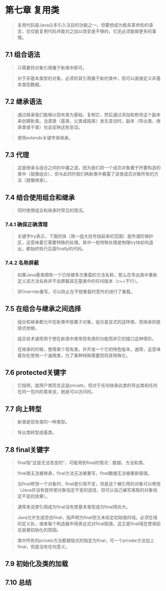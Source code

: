 # 第七章 复用类
> 复用代码是Java众多引入注目的功能之一。但要想成为极具革命性的语言，仅仅能复用代码并能对之加以改变是不够的，它还必须能做更多的事情。

## 7.1 组合语法
> 只需要将对象引用置于新类中即可。

> 对于非基本类型的对象，必须将其引用置于新的类中，但可以直接定义非基本类型数据。

## 7.2 继承语法
> 通过继承我们能够以现有类为基础，复制它，然后通过添加和修改这个副本来创建新类。当源类（基类，父类或超类）发生变动时，副本（导出类，继承类或子类）也会反映这些变动。

> 使用extends关键字来继承。

## 7.3 代理
> 这是继承与组合之间的中庸之道，因为我们将一个成员对象置于所要构造的类中（就像组合），但与此同时我们再新类中暴露了该类成员对象所有的方法（就像继承）。

## 7.4 结合使用组合和继承
> 同时使用组合和继承时常见的情况。

### 7.4.1 确保正确清理
> 关键字try表示，下面的快（用一组大括号括起来的范围）是所谓的保护区，这意味着它需要特殊的处理。其中一些特殊处理是物理try块如何退出，都始终执行后面finally的代码。

### 7.4.2 名称屏蔽
> 如果Java基类拥有一个已经被多次重载的方法名称，那么在导出类中重新定义该方法名称并不会屏蔽其在基类中的任何版本（c++不行）。

> @Override重写，可以防止在不想重载时意外的进行了重载。

## 7.5 在组合与继承之间选择
> 组合和继承都允许在新类中放置子对象，组合是显式的这样做，而继承则是隐式地做。

> 组合技术通常用于想在新类中使用现有类的功能而非它的接口这种情形。

> 在继承的时候，使用某个现有类，并开发一个它的特色版本。通常，这意味着你在使用一个通用类，为了某种特殊需要而将其特殊化。

## 7.6 protected关键字
> 它指明，就用户类而言这是private，但对于任何继承此类的导出类和任何在同一包内的类来说，她是可以访问的。

## 7.7 向上转型
> 新类是现有类的一种类型。

> 导出类转型成基类。

## 7.8 final关键字
> final指“这是无法改变的”，可能用到final的情况：数据、方法和类。

> final类无法被继承，final方法无法被重写，final数据无法被重新赋值。

> 当final修饰一个对象时，final是引用不变，但是这个被引用的对象可以修改（Java并没有提供使对象恒定不变的途径，但可以自己编写类取的对象恒定不变的效果）。

> 通常来说使引用成为final没有使基本类型成为final用处大。

> Java允许生成空白final，指声明为final但又未给定初始值的域。必须在域的定义处，或者每个构造器中用表达式对final赋值，这正是final域在使用前总是被初始化的原因。

> 类中所有的private方法都被隐式的指定为final，可一个private方法加上final，但是没有任何意义。

## 7.9 初始化及类的加载
> 

## 7.10 总结
> 